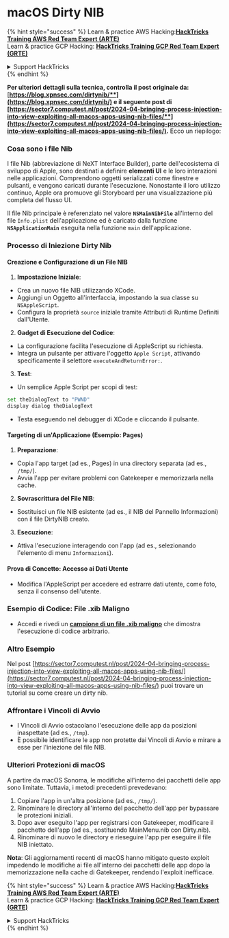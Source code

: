 # macOS Dirty NIB

{% hint style="success" %}
Learn & practice AWS Hacking:<img src="../../../.gitbook/assets/arte.png" alt="" data-size="line">[**HackTricks Training AWS Red Team Expert (ARTE)**](https://training.hacktricks.xyz/courses/arte)<img src="../../../.gitbook/assets/arte.png" alt="" data-size="line">\
Learn & practice GCP Hacking: <img src="../../../.gitbook/assets/grte.png" alt="" data-size="line">[**HackTricks Training GCP Red Team Expert (GRTE)**<img src="../../../.gitbook/assets/grte.png" alt="" data-size="line">](https://training.hacktricks.xyz/courses/grte)

<details>

<summary>Support HackTricks</summary>

* Check the [**subscription plans**](https://github.com/sponsors/carlospolop)!
* **Join the** 💬 [**Discord group**](https://discord.gg/hRep4RUj7f) or the [**telegram group**](https://t.me/peass) or **follow** us on **Twitter** 🐦 [**@hacktricks\_live**](https://twitter.com/hacktricks\_live)**.**
* **Share hacking tricks by submitting PRs to the** [**HackTricks**](https://github.com/carlospolop/hacktricks) and [**HackTricks Cloud**](https://github.com/carlospolop/hacktricks-cloud) github repos.

</details>
{% endhint %}

**Per ulteriori dettagli sulla tecnica, controlla il post originale da:** [**https://blog.xpnsec.com/dirtynib/**](https://blog.xpnsec.com/dirtynib/) e il seguente post di [**https://sector7.computest.nl/post/2024-04-bringing-process-injection-into-view-exploiting-all-macos-apps-using-nib-files/**](https://sector7.computest.nl/post/2024-04-bringing-process-injection-into-view-exploiting-all-macos-apps-using-nib-files/)**.** Ecco un riepilogo:

### Cosa sono i file Nib

I file Nib (abbreviazione di NeXT Interface Builder), parte dell'ecosistema di sviluppo di Apple, sono destinati a definire **elementi UI** e le loro interazioni nelle applicazioni. Comprendono oggetti serializzati come finestre e pulsanti, e vengono caricati durante l'esecuzione. Nonostante il loro utilizzo continuo, Apple ora promuove gli Storyboard per una visualizzazione più completa del flusso UI.

Il file Nib principale è referenziato nel valore **`NSMainNibFile`** all'interno del file `Info.plist` dell'applicazione ed è caricato dalla funzione **`NSApplicationMain`** eseguita nella funzione `main` dell'applicazione.

### Processo di Iniezione Dirty Nib

#### Creazione e Configurazione di un File NIB

1. **Impostazione Iniziale**:
* Crea un nuovo file NIB utilizzando XCode.
* Aggiungi un Oggetto all'interfaccia, impostando la sua classe su `NSAppleScript`.
* Configura la proprietà `source` iniziale tramite Attributi di Runtime Definiti dall'Utente.
2. **Gadget di Esecuzione del Codice**:
* La configurazione facilita l'esecuzione di AppleScript su richiesta.
* Integra un pulsante per attivare l'oggetto `Apple Script`, attivando specificamente il selettore `executeAndReturnError:`.
3. **Test**:
*   Un semplice Apple Script per scopi di test:

```bash
set theDialogText to "PWND"
display dialog theDialogText
```
* Testa eseguendo nel debugger di XCode e cliccando il pulsante.

#### Targeting di un'Applicazione (Esempio: Pages)

1. **Preparazione**:
* Copia l'app target (ad es., Pages) in una directory separata (ad es., `/tmp/`).
* Avvia l'app per evitare problemi con Gatekeeper e memorizzarla nella cache.
2. **Sovrascrittura del File NIB**:
* Sostituisci un file NIB esistente (ad es., il NIB del Pannello Informazioni) con il file DirtyNIB creato.
3. **Esecuzione**:
* Attiva l'esecuzione interagendo con l'app (ad es., selezionando l'elemento di menu `Informazioni`).

#### Prova di Concetto: Accesso ai Dati Utente

* Modifica l'AppleScript per accedere ed estrarre dati utente, come foto, senza il consenso dell'utente.

### Esempio di Codice: File .xib Maligno

* Accedi e rivedi un [**campione di un file .xib maligno**](https://gist.github.com/xpn/16bfbe5a3f64fedfcc1822d0562636b4) che dimostra l'esecuzione di codice arbitrario.

### Altro Esempio

Nel post [https://sector7.computest.nl/post/2024-04-bringing-process-injection-into-view-exploiting-all-macos-apps-using-nib-files/](https://sector7.computest.nl/post/2024-04-bringing-process-injection-into-view-exploiting-all-macos-apps-using-nib-files/) puoi trovare un tutorial su come creare un dirty nib.&#x20;

### Affrontare i Vincoli di Avvio

* I Vincoli di Avvio ostacolano l'esecuzione delle app da posizioni inaspettate (ad es., `/tmp`).
* È possibile identificare le app non protette dai Vincoli di Avvio e mirare a esse per l'iniezione del file NIB.

### Ulteriori Protezioni di macOS

A partire da macOS Sonoma, le modifiche all'interno dei pacchetti delle app sono limitate. Tuttavia, i metodi precedenti prevedevano:

1. Copiare l'app in un'altra posizione (ad es., `/tmp/`).
2. Rinominare le directory all'interno del pacchetto dell'app per bypassare le protezioni iniziali.
3. Dopo aver eseguito l'app per registrarsi con Gatekeeper, modificare il pacchetto dell'app (ad es., sostituendo MainMenu.nib con Dirty.nib).
4. Rinominare di nuovo le directory e rieseguire l'app per eseguire il file NIB iniettato.

**Nota**: Gli aggiornamenti recenti di macOS hanno mitigato questo exploit impedendo le modifiche ai file all'interno dei pacchetti delle app dopo la memorizzazione nella cache di Gatekeeper, rendendo l'exploit inefficace.

{% hint style="success" %}
Learn & practice AWS Hacking:<img src="../../../.gitbook/assets/arte.png" alt="" data-size="line">[**HackTricks Training AWS Red Team Expert (ARTE)**](https://training.hacktricks.xyz/courses/arte)<img src="../../../.gitbook/assets/arte.png" alt="" data-size="line">\
Learn & practice GCP Hacking: <img src="../../../.gitbook/assets/grte.png" alt="" data-size="line">[**HackTricks Training GCP Red Team Expert (GRTE)**<img src="../../../.gitbook/assets/grte.png" alt="" data-size="line">](https://training.hacktricks.xyz/courses/grte)

<details>

<summary>Support HackTricks</summary>

* Check the [**subscription plans**](https://github.com/sponsors/carlospolop)!
* **Join the** 💬 [**Discord group**](https://discord.gg/hRep4RUj7f) or the [**telegram group**](https://t.me/peass) or **follow** us on **Twitter** 🐦 [**@hacktricks\_live**](https://twitter.com/hacktricks\_live)**.**
* **Share hacking tricks by submitting PRs to the** [**HackTricks**](https://github.com/carlospolop/hacktricks) and [**HackTricks Cloud**](https://github.com/carlospolop/hacktricks-cloud) github repos.

</details>
{% endhint %}
